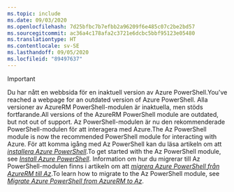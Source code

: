 ```yaml
---
ms.topic: include
ms.date: 09/03/2020
ms.openlocfilehash: 7d25bfbc7b7efbb2a96209f6e485c07c2be2bd57
ms.sourcegitcommit: ac36a4c178afa2c3721e6dcbc5bbf95123e05480
ms.translationtype: HT
ms.contentlocale: sv-SE
ms.lasthandoff: 09/05/2020
ms.locfileid: "89497637"
---
```

> [!IMPORTANT]
> <span data-ttu-id="3f259-101">Du har nått en webbsida för en inaktuell version av Azure PowerShell.</span><span class="sxs-lookup"><span data-stu-id="3f259-101">You've reached a webpage for an outdated version of Azure PowerShell.</span></span> <span data-ttu-id="3f259-102">Alla versioner av AzureRM PowerShell-modulen är inaktuella, men stöds fortfarande.</span><span class="sxs-lookup"><span data-stu-id="3f259-102">All versions of the AzureRM PowerShell module are outdated, but not out of support.</span></span> <span data-ttu-id="3f259-103">Az PowerShell-modulen är nu den rekommenderade PowerShell-modulen för att interagera med Azure.</span><span class="sxs-lookup"><span data-stu-id="3f259-103">The Az PowerShell module is now the recommended PowerShell module for interacting with Azure.</span></span> <span data-ttu-id="3f259-104">För att komma igång med Az PowerShell kan du läsa artikeln om att [_installera Azure PowerShell_](https://docs.microsoft.com/powershell/azure/install-az-ps).</span><span class="sxs-lookup"><span data-stu-id="3f259-104">To get started with the Az PowerShell module, see [_Install Azure PowerShell_](https://docs.microsoft.com/powershell/azure/install-az-ps).</span></span> <span data-ttu-id="3f259-105">Information om hur du migrerar till Az PowerShell-modulen finns i artikeln om att [_migrera Azure PowerShell från AzureRM till Az_](https://aka.ms/azpsmigrate).</span><span class="sxs-lookup"><span data-stu-id="3f259-105">To learn how to migrate to the Az PowerShell module, see [_Migrate Azure PowerShell from AzureRM to Az_](https://aka.ms/azpsmigrate).</span></span>
